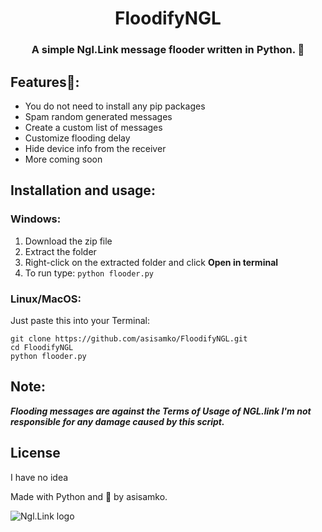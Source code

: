 <h1 align="center">FloodifyNGL</h1>
<h3 align="center">A simple Ngl.Link message flooder written in Python. 💌</h3>

## Features👀:
- You do not need to install any pip packages
- Spam random generated messages
- Create a custom list of messages
- Customize flooding delay
- Hide device info from the receiver
- More coming soon

## Installation and usage:

### Windows:
1. Download the zip file
2. Extract the folder
3. Right-click on the extracted folder and click **Open in terminal**
4. To run type: ```python flooder.py```

### Linux/MacOS:
Just paste this into your Terminal:
```
git clone https://github.com/asisamko/FloodifyNGL.git
cd FloodifyNGL
python flooder.py
```

## Note:
**_Flooding messages are against the Terms of Usage of NGL.link
I'm not responsible for any damage caused by this script._**

## License
I have no idea

Made with Python and 💖 by asisamko.

<img src="[markdownmonstericon.png](https://assets.website-files.com/62a6e19b906fa55f541799d7/62a6e2da4349165183f83d89_ngl_icon.png)https://assets.website-files.com/62a6e19b906fa55f541799d7/62a6e2da4349165183f83d89_ngl_icon.png"
     alt="Ngl.Link logo"
     style="float: left; margin-right: 10px;" />
